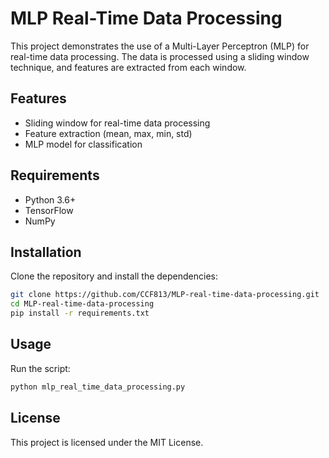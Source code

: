 # MLP Real-Time Data Processing

This project demonstrates the use of a Multi-Layer Perceptron (MLP) for real-time data processing. The data is processed using a sliding window technique, and features are extracted from each window.

## Features
- Sliding window for real-time data processing
- Feature extraction (mean, max, min, std)
- MLP model for classification

## Requirements
- Python 3.6+
- TensorFlow
- NumPy

## Installation
Clone the repository and install the dependencies:

```bash
git clone https://github.com/CCF813/MLP-real-time-data-processing.git
cd MLP-real-time-data-processing
pip install -r requirements.txt
```

## Usage
Run the script:
```bash
python mlp_real_time_data_processing.py
```

## License
This project is licensed under the MIT License.
